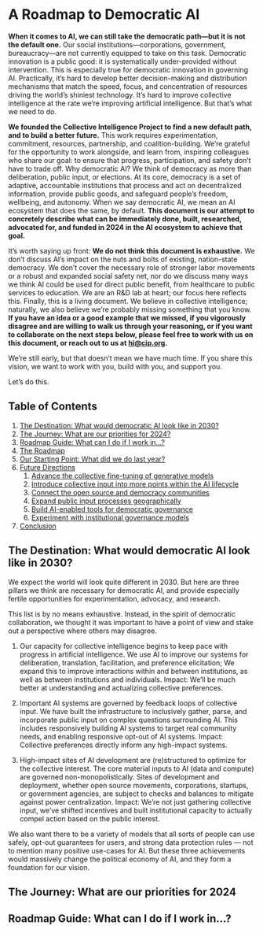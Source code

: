 # A Roadmap to Democratic AI

<b> When it comes to AI, we can still take the democratic path—but it is not the default one.</b> Our social institutions—corporations, government, bureaucracy—are not currently equipped to take on this task. Democratic innovation is a public good: it is systematically under-provided without intervention. This is especially true for democratic innovation in governing AI. Practically, it’s hard to develop better decision-making and distribution mechanisms that match the speed, focus, and concentration of resources driving the world’s shiniest technology. It’s hard to improve collective intelligence at the rate we’re improving artificial intelligence. But that’s what we need to do.

<b> We founded the Collective Intelligence Project to find a new default path, and to build a better future.</b> This work requires experimentation, commitment, resources, partnership, and coalition-building. We’re grateful for the opportunity to work alongside, and learn from, inspiring colleagues who share our goal: to ensure that progress, participation, and safety don’t have to trade off. Why democratic AI? We think of democracy as more than deliberation, public input, or elections. At its core, democracy is a set of adaptive, accountable institutions that process and act on decentralized information, provide public goods, and safeguard people’s freedom, wellbeing, and autonomy. When we say democratic AI, we mean an AI ecosystem that does the same, by default. <b>This document is our attempt to concretely describe what can be immediately done, built, researched, advocated for, and funded in 2024 in the AI ecosystem to achieve that goal.</b>

It’s worth saying up front: <b> We do not think this document is exhaustive.</b> We don’t discuss AI’s impact on the nuts and bolts of existing, nation-state democracy. We don’t cover the necessary role of stronger labor movements or a robust and expanded social safety net, nor do we discuss many ways we think AI could be used for direct public benefit, from healthcare to public services to education. We are an R&D lab at heart; our focus here reflects this. Finally, this is a living document. We believe in collective intelligence; naturally, we also believe we’re probably missing something that you know. <b> If you have an idea or a good example that we missed, if you vigorously disagree and are willing to walk us through your reasoning, or if you want to collaborate on the next steps below, please feel free to work with us on this document, or reach out to us at hi@cip.org.</b>

We’re still early, but that doesn’t mean we have much time. If you share this vision, we want to work with you, build with you, and support you. 

Let’s do this.


## Table of Contents

1. [The Destination: What would democratic AI look like in 2030?](#destination)
2. [The Journey: What are our priorities for 2024?](#priorities-2024)
3. [Roadmap Guide: What can I do if I work in…?](#roadmap-guide)
4. [The Roadmap](#roadmap)
5. [Our Starting Point: What did we do last year?](#starting-point)
6. [Future Directions](#future-directions)
    1. [Advance the collective fine-tuning of generative models](#fine-tuning)
    2. [Introduce collective input into more points within the AI lifecycle](#collective-input)
    3. [Connect the open source and democracy communities](#open-source-democracy)
    4. [Expand public input processes geographically](#public-input)
    5. [Build AI-enabled tools for democratic governance](#ai-tools)
    6. [Experiment with institutional governance models](#institutional)
7. [Conclusion](#conclusion)




<a name="destination"> </a>

## The Destination: What would democratic AI look like in 2030?

We expect the world will look quite different in 2030. But here are three pillars
we think are necessary for democratic AI, and provide especially fertile
opportunities for experimentation, advocacy, and research.

This list is by no means exhaustive. Instead, in the spirit of democratic
collaboration, we thought it was important to have a point of view and stake
out a perspective where others may disagree.

1. Our capacity for collective intelligence begins to keep pace with
progress in artificial intelligence. We use AI to improve our systems
for deliberation, translation, facilitation, and preference elicitation; We
expand this to improve interactions within and between institutions, as
well as between institutions and individuals.
Impact: We’ll be much better at understanding and actualizing
collective preferences.

3. Important AI systems are governed by feedback loops of collective
input. We have built the infrastructure to inclusively gather, parse, and
incorporate public input on complex questions surrounding AI. This
includes responsively building AI systems to target real community
needs, and enabling responsive opt-out of AI systems.
Impact: Collective preferences directly inform any high-impact
systems.

5. High-impact sites of AI development are (re)structured to optimize
for the collective interest. The core material inputs to AI (data and
compute) are governed non-monopolistically. Sites of development
and deployment, whether open source movements, corporations,
startups, or government agencies, are subject to checks and balances
to mitigate against power centralization.
Impact: We’re not just gathering collective input, we’ve shifted
incentives and built institutional capacity to actually compel
action based on the public interest.

We also want there to be a variety of models that all sorts of people can use
safely, opt-out guarantees for users, and strong data protection rules — not to
mention many positive use-cases for AI. But these three achievements would
massively change the political economy of AI, and they form a foundation for
our vision.

<a name="priorities-2024"> </a>
## The Journey: What are our priorities for 2024

<a name="roadmap-guide"> </a>
## Roadmap Guide: What can I do if I work in…?


<!--
**joalcip/joalcip** is a ✨ _special_ ✨ repository because its `README.md` (this file) appears on your GitHub profile.

Here are some ideas to get you started:

- 🔭 I’m currently working on ...
- 🌱 I’m currently learning ...
- 👯 I’m looking to collaborate on ...
- 🤔 I’m looking for help with ...
- 💬 Ask me about ...
- 📫 How to reach me: ...
- 😄 Pronouns: ...
- ⚡ Fun fact: ...
-->
